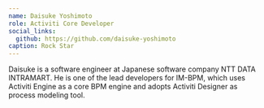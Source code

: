 ```yaml
--- 
name: Daisuke Yoshimoto
role: Activiti Core Developer
social_links:
  github: https://github.com/daisuke-yoshimoto
caption: Rock Star
---
```


Daisuke is a software engineer at Japanese software company NTT DATA INTRAMART. He is one of the lead developers for IM-BPM, which uses Activiti Engine as a core BPM engine and adopts Activiti Designer as process modeling tool.
